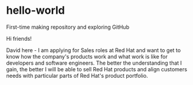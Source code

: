 # hello-world
First-time making repository and exploring GitHub

Hi friends!

David here - I am applying for Sales roles at Red Hat and want to get to know how the company's products work and what work is like for developers and software engineers.  The better the understanding that I gain, the better I will be able to sell Red Hat products and align customers needs with particular parts of Red Hat's product portfolio.
